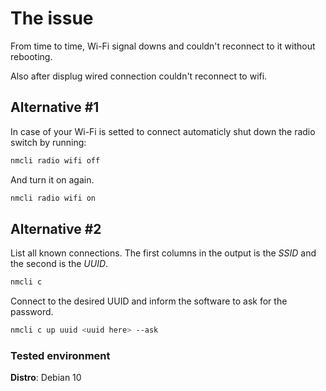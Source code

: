 # The issue
From time to time, Wi-Fi signal downs and couldn't reconnect to it without rebooting.

Also after displug wired connection couldn't reconnect to wifi.

## Alternative #1
In case of your Wi-Fi is setted to connect automaticly shut down the radio switch by running:
```bash
nmcli radio wifi off
```

And turn it on again.
```bash
nmcli radio wifi on
```

## Alternative #2
List all known connections. The first columns in the output is the _SSID_ and the second is the _UUID_.
```bash
nmcli c
```

Connect to the desired UUID and inform the software to ask for the password.
```bash
nmcli c up uuid <uuid here> --ask
```

### Tested environment
__Distro__: Debian 10
